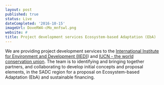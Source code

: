 ```yaml
---
layout: post
published: true
status: Live
dateCompleted: '2016-10-15'
imageUrl: DoveRW4-cMo_mnfswl.png
website: #
title: Project development services Ecosystem-based Adaptation (EbA)
---
```


We are providing project development services to the [International Institute for Environment and Development (IIED)](www.iied.org)) and [IUCN - the world conservation union](www.iucn.org). The team is to identifying and bringing together partners, and collaborating to develop initial concepts and proposal elements, in the SADC region for a proposal on Ecosystem-based Adaptation (EbA) and sustainable financing.

